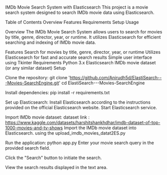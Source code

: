 IMDb Movie Search System with Elasticsearch
This project is a movie search system designed to search IMDb movie data using Elasticsearch.

Table of Contents
Overview
Features
Requirements
Setup
Usage


Overview
The IMDb Movie Search System allows users to search for movies by title, genre, director, year, or runtime. It utilizes Elasticsearch for efficient searching and indexing of IMDb movie data.

Features
Search for movies by title, genre, director, year, or runtime
Utilizes Elasticsearch for fast and accurate search results
Simple user interface using Tkinter
Requirements
Python 3.x
Elasticsearch
IMDb movie dataset (or any similar dataset)
Setup

Clone the repository:
git clone 'https://github.com/Anirudh5d/ElastiSearch---Movies-SearchEngine.git'
cd ElastiSearch---Movies-SearchEngine

Install dependencies:
pip install -r requirements.txt

Set up Elasticsearch:
Install Elasticsearch according to the instructions provided on the official Elasticsearch website.
Start Elasticsearch service.

Import IMDb movie dataset:
dataset link : https://www.kaggle.com/datasets/harshitshankhdhar/imdb-dataset-of-top-1000-movies-and-tv-shows
Import the IMDb movie dataset into Elasticsearch. using the upload_imdb_movies_datat2ES.py

Run the application:
python app.py
Enter your movie search query in the provided search field.

Click the "Search" button to initiate the search.

View the search results displayed in the text area.



